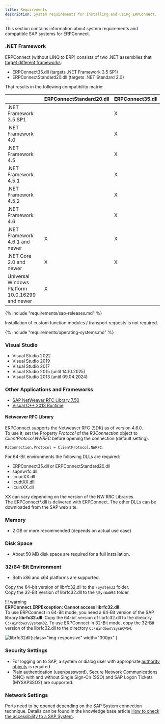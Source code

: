 ```yaml
---
title: Requirements
description: System requirements for installing and using ERPConnect.
---
```


This section contains information about system requirements and compatible SAP systems for ERPConnect.

### .NET Framework

ERPConnect (without LINQ to ERP) consists of two .NET assemblies that [target different frameworks](https://docs.microsoft.com/en-US/dotnet/standard/frameworks):

-	ERPConnect35.dll (targets .NET Framework 3.5 SP1)
-	ERPConnectStandard20.dll (targets .NET Standard 2.0)

That results in the following compatibility matrix: <!--- bei den Sätzen fehlen Verben. Die Personalpronomen müssen ersetzt werden--->

| |	ERPConnectStandard20.dll	| ERPConnect35.dll|
|:------|:------|:------ |
|.NET Framework 3.5 SP1	| |	X|
|.NET Framework 4.0     | |	X |
|.NET Framework 4.5	    | |	X |
|.NET Framework 4.5.1	  | |	X |
|.NET Framework 4.5.2 	 | | X |
|.NET Framework 4.6	    | |	X |
|.NET Framework 4.6.1 and newer |	X |	X |
|.NET Core 2.0 and newer | X | X |
|Universal Windows Platform 10.0.16299 and newer	| X | |	 	 

{% include "requirements/sap-releases.md" %}

Installation of custom function modules / transport requests is not required.

{% include "requirements/operating-systems.md" %}


### Visual Studio

- Visual Studio 2022
- Visual Studio 2019
- Visual Studio 2017
- Visual Studio 2015 (until 14.10.2025)
- Visual Studio 2013 (until 09.04.2024)


### Other Applications and Frameworks

- [SAP NetWeaver RFC Library 7.50](https://launchpad.support.sap.com/#/notes/2573790) 
- [Visual C++ 2013 Runtime](https://www.microsoft.com/en-US/download/details.aspx?id=40784)

#### Netweaver RFC Library
ERPConnect supports the Netweaver RFC (SDK) as of version 4.6.0.  
To use it, set the Property *Protocol* of the *R3Connection* object to *ClientProtocol.NWRFC* before opening the connection (default setting). 

```
R3Connection.Protocol = ClientProtocol.NWRFC;
```

For 64-Bit environments the following DLLs are required:

- ERPConnect35.dll or ERPConnectStandard20.dll
- sapnwrfc.dll
- icuucXX.dll
- icudtXX.dll
- icuinXX.dll 

XX can vary depending on the version of the NW RRC Libraries.<br>
The ERPConnect*.dll is delivered with ERPConnect. The other DLLs can be downloaded from the SAP web site.

### Memory
* 2 GB or more recommended (depends on actual use case)


### Disk Space
* About 50 MB disk space are required for a full installation.


### 32/64-Bit Environment
* Both x86 and x64 platforms are supported.

Copy the 64-bit version of librfc32.dll to the `\System32` folder. <br>
Copy the 32-Bit Version of librfc32.dll to the `\SysWoW64` folder.

!!! warning  
	**ERPConnect.ERPException: Cannot access librfc32.dll.**<br>
    To use ERPConnect in 64-Bit mode, you need a 64-Bit version of the SAP library **librfc32.dll**.
    Copy the 64-bit version of librfc32.dll to the direcory `C:\Windows\System32`.
    To use ERPConnect in 32-Bit mode, copy the 32-Bit version of the librfc32.dll to the directory `C:\Windows\SysWOW64`.

![librfc32dll]( site:assets/images/erpconnect/documentation/librfc32dll.png){:class="img-responsive" width="300px" }

### Security Settings
 	
- For logging on to SAP, a system or dialog user with appropriate [authority objects](../sap-authority-objects.md) is required.
- Plain authentication (user/password), Secure Network Communications (SNC) with and without Single Sign-On (SSO) and SAP Logon Tickets (MYSAPSSO2) are supported.


### Network Settings
 	
Ports need to be opened depending on the SAP System connection technique.
Details can be found in the knowledge base article [How to check the accessibility to a SAP System](../../samples/how-to-check-the-accessibility-to-a-sap-system.md).

